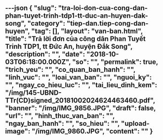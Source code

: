 ---json
{
    "slug": "tra-loi-don-cua-cong-dan-phan-tuyet-trinh-tdp1-tt-duc-an-huyen-dak-song",
    "category": "tiep-dan.tiep-cong-dan-huyen",
    "tag": [],
    "layout": "van-ban.html",
    "title": "Trả lời đơn của công dân Phan Tuyết Trinh TDP1, tt Đức An, huyện Đắk Song",
    "description": "",
    "date": "2018-10-03T06:18:00.000Z",
    "so": "",
    "permalink": true,
    "trich_yeu": "",
    "co_quan_ban_hanh": "",
    "linh_vuc": "",
    "loai_van_ban": "",
    "nguoi_ky": "",
    "ngay_co_hieu_luc": "",
    "tai_lieu_dinh_kem": "/img/145-UBND-TTr(CD)signed_20181002024624463460.pdf",
    "banner": "/img/IMG_9856.JPG",
    "draft": false,
    "url": "",
    "hinh_thuc_van_ban": "",
    "ngay_ban_hanh": "",
    "so_hieu": "",
    "upload-image": "/img/IMG_9860.JPG",
    "__content__": ""
}
---
<p><img alt="" src="/img/IMG_9856.JPG" /></p>

<p><img alt="" src="/img/IMG_9857.JPG" /></p>

<p><img alt="" src="/img/IMG_9858.JPG" /></p>

<p><img alt="" src="/img/IMG_9859.JPG" /></p>

<p><img alt="" src="/img/IMG_9860.JPG" /></p>

<p>&nbsp;</p>
